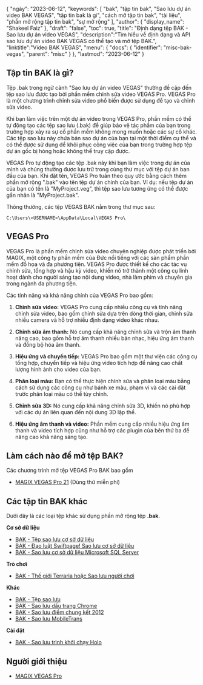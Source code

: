 {
"ngày": "2023-06-12",
  "keywords": [
"bak",
"tập tin bak",
"Sao lưu dự án video BAK VEGAS",
"tập tin bak là gì",
"cách mở tập tin bak",
"tài liệu",
"phần mở rộng tập tin bak",
"sự mở rộng"
],
  "author": {
"display_name": "Shakeel Faiz"
},
"draft": "false",
"toc": true,
"title": "Định dạng tệp BAK - Sao lưu dự án video VEGAS",
  "description":"Tìm hiểu về định dạng và API sao lưu dự án video BAK VEGAS có thể tạo và mở tệp BAK.",
"linktitle":"Video BAK VEGAS",
  "menu": {
    "docs": {
      "identifier": "misc-bak-vegas",
      "parent": "misc"
}
},
"lastmod": "2023-06-12"
}

## Tập tin BAK là gì?

Tệp .bak trong ngữ cảnh "Sao lưu dự án video VEGAS" thường đề cập đến tệp sao lưu được tạo bởi phần mềm chỉnh sửa video VEGAS Pro. VEGAS Pro là một chương trình chỉnh sửa video phổ biến được sử dụng để tạo và chỉnh sửa video.

Khi bạn làm việc trên một dự án video trong VEGAS Pro, phần mềm có thể tự động tạo các tệp sao lưu (.bak) để giúp bảo vệ tác phẩm của bạn trong trường hợp xảy ra sự cố phần mềm không mong muốn hoặc các sự cố khác. Các tệp sao lưu này chứa bản sao dự án của bạn tại một thời điểm cụ thể và có thể được sử dụng để khôi phục công việc của bạn trong trường hợp tệp dự án gốc bị hỏng hoặc không thể truy cập được.

VEGAS Pro tự động tạo các tệp .bak này khi bạn làm việc trong dự án của mình và chúng thường được lưu trữ trong cùng thư mục với tệp dự án ban đầu của bạn. Khi đặt tên, VEGAS Pro tuân theo quy ước bằng cách thêm phần mở rộng ".bak" vào tên tệp dự án chính của bạn. Ví dụ: nếu tệp dự án của bạn có tên là "MyProject.veg", thì tệp sao lưu tương ứng có thể được gắn nhãn là "MyProject.bak".

Thông thường, các tệp VEGAS BAK nằm trong thư mục sau:

```
C:\Users\<USERNAME>\AppData\Local\VEGAS Pro\
```

## VEGAS Pro

VEGAS Pro là phần mềm chỉnh sửa video chuyên nghiệp được phát triển bởi MAGIX, một công ty phần mềm của Đức nổi tiếng với các sản phẩm phần mềm đồ họa và đa phương tiện. VEGAS Pro được thiết kế cho các tác vụ chỉnh sửa, tổng hợp và hậu kỳ video, khiến nó trở thành một công cụ linh hoạt dành cho người sáng tạo nội dung video, nhà làm phim và chuyên gia trong ngành đa phương tiện.

Các tính năng và khả năng chính của VEGAS Pro bao gồm:

1. **Chỉnh sửa video:** VEGAS Pro cung cấp nhiều công cụ và tính năng chỉnh sửa video, bao gồm chỉnh sửa dựa trên dòng thời gian, chỉnh sửa nhiều camera và hỗ trợ nhiều định dạng video khác nhau.

2. **Chỉnh sửa âm thanh:** Nó cung cấp khả năng chỉnh sửa và trộn âm thanh nâng cao, bao gồm hỗ trợ âm thanh nhiều bản nhạc, hiệu ứng âm thanh và đồng bộ hóa âm thanh.

3. **Hiệu ứng và chuyển tiếp:** VEGAS Pro bao gồm một thư viện các công cụ tổng hợp, chuyển tiếp và hiệu ứng video tích hợp để nâng cao chất lượng hình ảnh cho video của bạn.

4. **Phân loại màu:** Bạn có thể thực hiện chỉnh sửa và phân loại màu bằng cách sử dụng các công cụ như bánh xe màu, phạm vi và các cài đặt trước phân loại màu có thể tùy chỉnh.

5. **Chỉnh sửa 3D:** Nó cung cấp khả năng chỉnh sửa 3D, khiến nó phù hợp với các dự án liên quan đến nội dung 3D lập thể.

6. **Hiệu ứng âm thanh và video:** Phần mềm cung cấp nhiều hiệu ứng âm thanh và video tích hợp cũng như hỗ trợ các plugin của bên thứ ba để nâng cao khả năng sáng tạo.

## Làm cách nào để mở tệp BAK?

Các chương trình mở tệp VEGAS Pro BAK bao gồm

- [MAGIX VEGAS Pro 21](https://en.wikipedia.org/wiki/Vegas_Pro) (Dùng thử miễn phí)

## Các tập tin BAK khác

Dưới đây là các loại tệp khác sử dụng phần mở rộng tệp **.bak**.

**Cơ sở dữ liệu**
- [BAK - Tệp sao lưu cơ sở dữ liệu](/vi/database/bak/)
- [BAK - Đạo luật Swiftpage! Sao lưu cơ sở dữ liệu](/vi/database/bak-act/)
- [BAK - Sao lưu cơ sở dữ liệu Microsoft SQL Server](/vi/database/bak-sqlserver/)

**Trò chơi**
- [BAK - Thế giới Terraria hoặc Sao lưu người chơi](/vi/game/bak-terraria/)

**Khác**
- [BAK - Tệp sao lưu](/vi/misc/bak-backup/)
- [BAK - Sao lưu dấu trang Chrome](/vi/misc/bak-chromium/)
- [BAK - Sao lưu điểm chung kết 2012](/vi/misc/bak-finale/)
- [BAK - Sao lưu MobileTrans](/vi/misc/bak-mobiletrans/)

**Cài đặt**
- [BAK - Sao lưu trình khởi chạy Holo](/vi/settings/bak-holo/)

## Người giới thiệu
* [MAGIX VEGAS Pro](https://en.wikipedia.org/wiki/Vegas_Pro)
